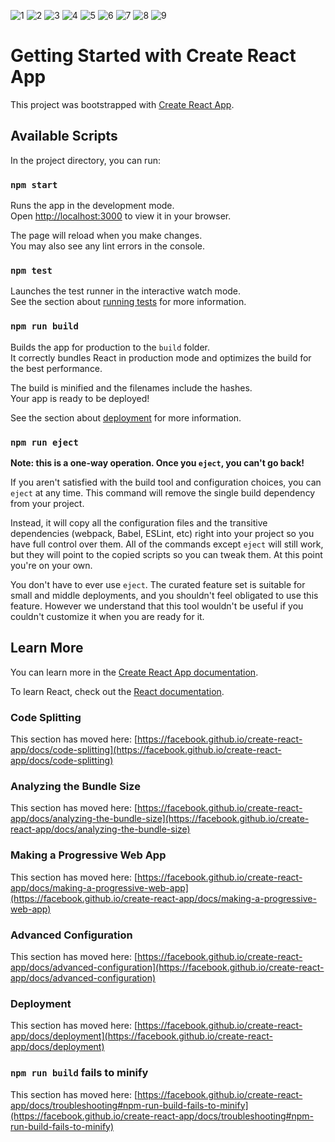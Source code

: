 
![1](https://github.com/nishanbhat/CIBT_react/assets/57608125/48015191-6a30-42d5-94df-d0c6dc81e45a)
![2](https://github.com/nishanbhat/CIBT_react/assets/57608125/4665a513-c105-4aa9-a1b7-b8a24a7c849e)
![3](https://github.com/nishanbhat/CIBT_react/assets/57608125/f35b1424-0aad-497e-8eb8-ab2060d6df95)
![4](https://github.com/nishanbhat/CIBT_react/assets/57608125/815cc79b-bd37-41ff-8379-2b0c388201bc)
![5](https://github.com/nishanbhat/CIBT_react/assets/57608125/55206480-6bd9-402f-933a-b3ca7ca84705)
![6](https://github.com/nishanbhat/CIBT_react/assets/57608125/4a7fad8a-6b69-4b4f-ac61-18b1c2501ace)
![7](https://github.com/nishanbhat/CIBT_react/assets/57608125/db60d5e5-5830-4103-92b3-eb0b450cb037)
![8](https://github.com/nishanbhat/CIBT_react/assets/57608125/b336aa65-d8a0-416e-a7dc-f75ae3e591ce)
![9](https://github.com/nishanbhat/CIBT_react/assets/57608125/75eccd6c-1fbc-4edd-b6e0-20c8daaad714)




# Getting Started with Create React App

This project was bootstrapped with [Create React App](https://github.com/facebook/create-react-app).

## Available Scripts

In the project directory, you can run:

### `npm start`

Runs the app in the development mode.\
Open [http://localhost:3000](http://localhost:3000) to view it in your browser.

The page will reload when you make changes.\
You may also see any lint errors in the console.

### `npm test`

Launches the test runner in the interactive watch mode.\
See the section about [running tests](https://facebook.github.io/create-react-app/docs/running-tests) for more information.

### `npm run build`

Builds the app for production to the `build` folder.\
It correctly bundles React in production mode and optimizes the build for the best performance.

The build is minified and the filenames include the hashes.\
Your app is ready to be deployed!

See the section about [deployment](https://facebook.github.io/create-react-app/docs/deployment) for more information.

### `npm run eject`

**Note: this is a one-way operation. Once you `eject`, you can't go back!**

If you aren't satisfied with the build tool and configuration choices, you can `eject` at any time. This command will remove the single build dependency from your project.

Instead, it will copy all the configuration files and the transitive dependencies (webpack, Babel, ESLint, etc) right into your project so you have full control over them. All of the commands except `eject` will still work, but they will point to the copied scripts so you can tweak them. At this point you're on your own.

You don't have to ever use `eject`. The curated feature set is suitable for small and middle deployments, and you shouldn't feel obligated to use this feature. However we understand that this tool wouldn't be useful if you couldn't customize it when you are ready for it.

## Learn More

You can learn more in the [Create React App documentation](https://facebook.github.io/create-react-app/docs/getting-started).

To learn React, check out the [React documentation](https://reactjs.org/).

### Code Splitting

This section has moved here: [https://facebook.github.io/create-react-app/docs/code-splitting](https://facebook.github.io/create-react-app/docs/code-splitting)

### Analyzing the Bundle Size

This section has moved here: [https://facebook.github.io/create-react-app/docs/analyzing-the-bundle-size](https://facebook.github.io/create-react-app/docs/analyzing-the-bundle-size)

### Making a Progressive Web App

This section has moved here: [https://facebook.github.io/create-react-app/docs/making-a-progressive-web-app](https://facebook.github.io/create-react-app/docs/making-a-progressive-web-app)

### Advanced Configuration

This section has moved here: [https://facebook.github.io/create-react-app/docs/advanced-configuration](https://facebook.github.io/create-react-app/docs/advanced-configuration)

### Deployment

This section has moved here: [https://facebook.github.io/create-react-app/docs/deployment](https://facebook.github.io/create-react-app/docs/deployment)

### `npm run build` fails to minify

This section has moved here: [https://facebook.github.io/create-react-app/docs/troubleshooting#npm-run-build-fails-to-minify](https://facebook.github.io/create-react-app/docs/troubleshooting#npm-run-build-fails-to-minify)
